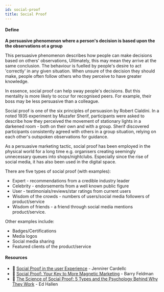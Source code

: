 ```yaml
---
id: social-proof
title: Social Proof
---
```


<!-- [![docs-source](https://img.shields.io/badge/SRC-UX%20Companion-blue)](https://play.google.com/store/apps/details?id=com.cyberduck.uxcompanion) -->

#### Define

**A persuasive phenomenon where a person's decision is based upon the the observations ot a group** 

This persuasive phenomenon describes how people can make decisions based on others' observations, Ultimately, this may mean they arrive at the same conclusion. The behaviour is fuelled by people's desire to act 'correctly' in any given situation. When unsure of the decision they should make, people often follow others who they perceive to have greater knowledge.

In essence, social proof can help sway people's decisions. But this mentality is more likely to occur for recognised peers. For example, their boss may be less persuasive than a colleague.

Social proof is one of the six principles of persuasion by Robert Cialdini. In a noted 1935 experiment by Muzafer Sherif, participants were asked to describe how they perceived the movement of stationary lights in a darkened room - both on their own and with a group. Sherif discovered participants consistently agreed with others in a group situation, relying on each other's outspoken observations for guidance.

As a persuasive marketing tactic, social proof has been employed in the physical world for a long time e.g. organisers creating seemingly unnecessary queues into shops/nightclubs. Especially since the rise of social media, it has also been used in the digital space.

There are five types of social proof (with examples):

* Expert - recommendations from a credible industry leader
* Celebrity - endorsements from a well known public figure
* User - testimonials/reviews/star ratings from current users
* Wisdom of the crowds - numbers of users/social media followers of product/service
* Wisdom of friends - a friend through social media mentions product/service.

Other examples include:

* Badges/Certifications
* Media logos
* Social media sharing
* Featured clients of the product/service

#### Resources

* 📃 [Social Proof in the user Experience](https://www.nngroup.com/articles/social-proof-ux/) - Jennirer Cardellc
* 📃 [Social Proof: Your Key to More Magnetic Marketing](https://blog.kissmetrics.com/social-proof/) - Barry Feldman
* 📃 [The Science of Social Proof: 5 Types and the Psychology Behind Why They Work](https://blog.bufferapp.com/social-proof) - Ed Hallen